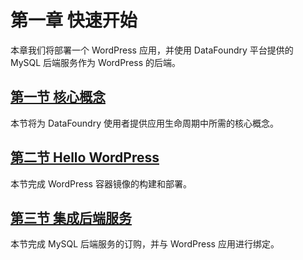 # 第一章 快速开始

本章我们将部署一个 WordPress 应用，并使用 DataFoundry 平台提供的 MySQL 后端服务作为 WordPress 的后端。

## [第一节 核心概念](Basic_Concepts.md)

本节将为 DataFoundry 使用者提供应用生命周期中所需的核心概念。
  
## [第二节 Hello WordPress](Deploy.md)  

本节完成 WordPress 容器镜像的构建和部署。

## [第三节 集成后端服务](Bind_Backing_Services.md)   

本节完成 MySQL 后端服务的订购，并与 WordPress 应用进行绑定。
